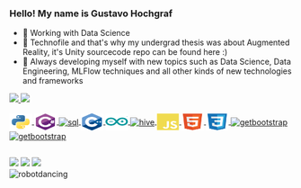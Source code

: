 ### Hello! My name is Gustavo Hochgraf

- 🔭 Working with Data Science
- 🤖 Technofile and that's why my undergrad thesis was about Augmented Reality, it's Unity sourcecode repo can be found here :)
- 🧠 Always developing myself with new topics such as Data Science, Data Engineering, MLFlow techniques and all other kinds of new technologies and frameworks

 <div>
  <a href="https://github.com/gustavohochgraf">
  <img height="145em" src="https://github-readme-stats.vercel.app/api?username=gustavohochgraf&show_icons=true&theme=dark&include_all_commits=true&count_private=true"/>
  <img height="145em" src="https://github-readme-stats.vercel.app/api/top-langs/?username=gustavohochgraf&layout=compact&langs_count=7&theme=dark"/>
</div>
<div style="display: inline_block"><br>
  <img align="center" alt="Python" height="30" width="40" src="https://raw.githubusercontent.com/devicons/devicon/master/icons/python/python-original.svg">
  <img align="center" alt="Csharp" height="30" width="40" src="https://raw.githubusercontent.com/devicons/devicon/master/icons/csharp/csharp-original.svg">
  <img align="center" alt="sql" height="30" width="40" src="https://cdn.cdnlogo.com/logos/m/21/microsoft-sql-server.svg">
  <img align="center" alt="C++" height="30" width="40" src="https://raw.githubusercontent.com/devicons/devicon/master/icons/cplusplus/cplusplus-original.svg">
  <img align="center" alt="arduino" height="30" width="40" src="https://raw.githubusercontent.com/devicons/devicon/master/icons/arduino/arduino-original.svg">
  <img align="center" alt="hive" height="30" width="40"  src="https://www.vectorlogo.zone/logos/apache_hive/apache_hive-icon.svg">
  <img align="center" alt="Js" height="30" width="40" src="https://raw.githubusercontent.com/devicons/devicon/master/icons/javascript/javascript-plain.svg">
  <img align="center" alt="HTML" height="30" width="40" src="https://raw.githubusercontent.com/devicons/devicon/master/icons/html5/html5-original.svg">
  <img align="center" alt="CSS" height="30" width="40" src="https://raw.githubusercontent.com/devicons/devicon/master/icons/css3/css3-original.svg">
  <img align="center" alt="getbootstrap" height="30" width="40"  src="https://www.vectorlogo.zone/logos/getbootstrap/getbootstrap-icon.svg">
 <img align="center" alt="getbootstrap" height="30" width="40"  src="[https://www.vectorlogo.zone/logos/getbootstrap/getbootstrap-icon.svg](https://github.com/devicons/devicon/blob/master/icons/amazonwebservices/amazonwebservices-original-wordmark.svg)">
</div>
  
  ##
 
<div> 
  <a href="https://instagram.com/hochgus" target="_blank"><img src="https://img.shields.io/badge/-Instagram-%23E4405F?style=for-the-badge&logo=instagram&logoColor=white" target="_blank"></a>
  <a href = "mailto:gusthoch@gmail.com"><img src="https://img.shields.io/badge/-Gmail-%23333?style=for-the-badge&logo=gmail&logoColor=white" target="_blank"></a>
  <a href="https://www.linkedin.com/in/gustavo-hochgraf" target="_blank"><img src="https://img.shields.io/badge/-LinkedIn-%230077B5?style=for-the-badge&logo=linkedin&logoColor=white" target="_blank"></a> <br>
  <img align="center" alt="robotdancing" height="150" src="https://media.giphy.com/media/fMA8pisLOUuqsHFF41/giphy.gif"/>
 </div>
